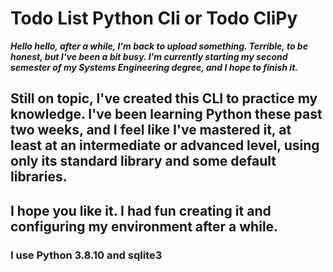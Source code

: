 # Todo List Python Cli or Todo CliPy

***Hello hello, after a while, I'm back to upload something. Terrible, to be honest, but I've been a bit busy. I'm currently starting my second semester of my Systems Engineering degree, and I hope to finish it.***

## Still on topic, I've created this CLI to practice my knowledge. I've been learning Python these past two weeks, and I feel like I've mastered it, at least at an intermediate or advanced level, using only its standard library and some default libraries.

## I hope you like it. I had fun creating it and configuring my environment after a while.

### I use Python 3.8.10 and sqlite3
